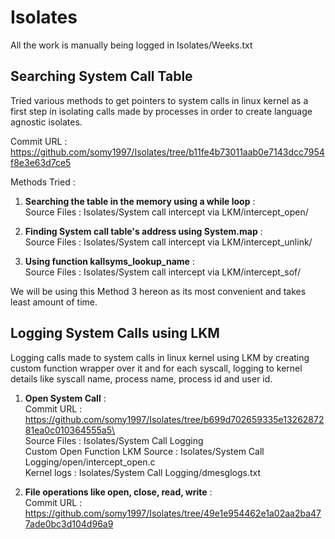 # Isolates

All the work is manually being logged in Isolates/Weeks.txt

## Searching System Call Table

Tried various methods to get pointers to system calls in linux kernel as a first step in isolating calls made by processes in order to create language agnostic isolates.

Commit URL : https://github.com/somy1997/Isolates/tree/b11fe4b73011aab0e7143dcc7954f8e3e63d7ce5

Methods Tried :
    
1. **Searching the table in the memory using a while loop** :\
Source Files : Isolates/System call intercept via LKM/intercept_open/
    
1. **Finding System call table's address using System.map** :\
Source Files : Isolates/System call intercept via LKM/intercept_unlink/
    
1. **Using function kallsyms_lookup_name** :\
Source Files : Isolates/System call intercept via LKM/intercept_sof/

We will be using this Method 3 hereon as its most convenient and takes least amount of time.  

## Logging System Calls using LKM

Logging calls made to system calls in linux kernel using LKM by creating custom function wrapper over it and for each syscall, logging to kernel details like syscall name, process name, process id and user id.

1. **Open System Call** :\
Commit URL : https://github.com/somy1997/Isolates/tree/b699d702659335e1326287281ea0c010364555a5\
\
Source Files                    : Isolates/System Call Logging\
Custom Open Function LKM Source : Isolates/System Call Logging/open/intercept_open.c\
Kernel logs                     : Isolates/System Call Logging/dmesglogs.txt

1. **File operations like open, close, read, write** :\
Commit URL : https://github.com/somy1997/Isolates/tree/49e1e954462e1a02aa2ba477ade0bc3d104d96a9